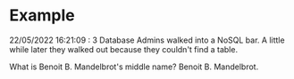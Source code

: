 # Example

<!-- replace-with-date starts -->
22/05/2022 16:21:09 : 3 Database Admins walked into a NoSQL bar. A little while later they walked out because they couldn't find a table.
<!-- replace-with-date ends -->

<!-- replace-with-joke starts -->
What is Benoit B. Mandelbrot's middle name? Benoit B. Mandelbrot.
<!-- replace-with-joke ends -->